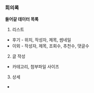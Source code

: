 ### 회의록
**들어갈 데이터 목록**
1. 리스트 
- 후기 - 위치, 작성자, 제목, 썸네일
- 이외 - 작성자, 제목, 조회수, 추천수, 댓글수

2. 글 작성 
- 카테고리, 첨부파일 사이즈 

3. 상세
- 